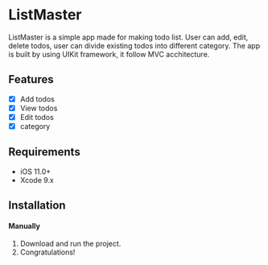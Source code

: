 # ListMaster

ListMaster is a simple app made for making todo list. User can add, edit, delete todos, user can divide existing todos into different category. The app is built by using UIKit framework, it follow MVC acchitecture.

## Features
- [x] Add todos
- [x] View todos
- [x] Edit todos
- [x] category

## Requirements
- iOS 11.0+
- Xcode 9.x

## Installation

#### Manually
1. Download and run the project.  
2. Congratulations!  
